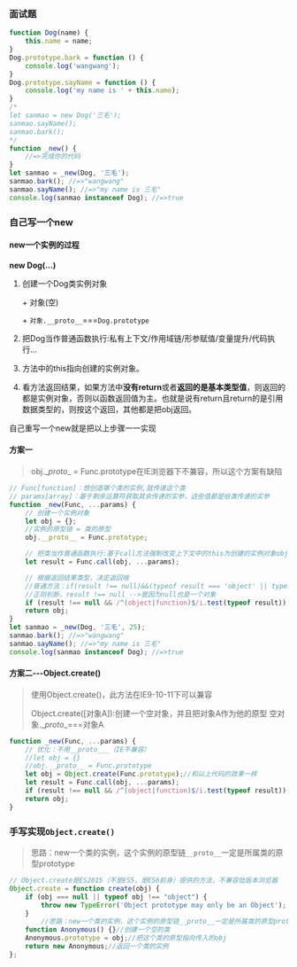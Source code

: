 ### 面试题

```js
function Dog(name) {
    this.name = name;
}
Dog.prototype.bark = function () {
    console.log('wangwang');
}
Dog.prototype.sayName = function () {
    console.log('my name is ' + this.name);
}
/*
let sanmao = new Dog('三毛');
sanmao.sayName();
sanmao.bark();
*/
function _new() {
    //=>完成你的代码   
}
let sanmao = _new(Dog, '三毛');
sanmao.bark(); //=>"wangwang"
sanmao.sayName(); //=>"my name is 三毛"
console.log(sanmao instanceof Dog); //=>true
```

### 自己写一个new

#### new一个实例的过程

**new Dog(...)**

1. 创建一个Dog类实例对象

     \+ 对象(空)

     \+ `对象.__proto__`===`Dog.prototype`

2. 把Dog当作普通函数执行:私有上下文/作用域链/形参赋值/变量提升/代码执行...

3. 方法中的this指向创建的实例对象。

4. 看方法返回结果，如果方法中**没有return**或者**返回的是基本类型值**，则返回的都是实例对象，否则以函数返回值为主。也就是说有return且return的是引用数据类型的，则按这个返回，其他都是把obj返回。

自己重写一个new就是把以上步骤一一实现

#### 方案一

> obj.\__proto__ = Func.prototype在IE浏览器下不兼容，所以这个方案有缺陷

```js
// Func[function]：想创造哪个类的实例,就传递这个类
// params[array]：基于剩余运算符获取其余传递的实参，这些值都是给类传递的实参
function _new(Func, ...params) {
    // 创建一个实例对象
    let obj = {};
  	//实例的原型链 = 类的原型
    obj.__proto__ = Func.prototype;

    // 把类当作普通函数执行:基于call方法强制改变上下文中的this为创建的实例对象obj
    let result = Func.call(obj, ...params);

    // 根据返回结果类型，决定返回啥
  	//普通方法：if(result !== null)&&(typeof result === 'object' || typeof result === 'function')) return result
  	//正则判断，result !== null -->是因为null也是一个对象
    if (result !== null && /^(object|function)$/i.test(typeof result)) return result;
    return obj;
} 
let sanmao = _new(Dog, '三毛', 25);
sanmao.bark(); //=>"wangwang"
sanmao.sayName(); //=>"my name is 三毛"
console.log(sanmao instanceof Dog); //=>true
```

#### 方案二---Object.create()

> 使用Object.create()，此方法在IE9-10-11下可以兼容
>
> Object.create([对象A]):创建一个空对象，并且把对象A作为他的原型  空对象.\__proto__===对象A

```js
function _new(Func, ...params) {
    // 优化：不用__proto___（IE不兼容）
  	//let obj = {}
  	//obj.__proto__ = Func.prototype
    let obj = Object.create(Func.prototype);//和以上代码的效果一样
    let result = Func.call(obj, ...params);
    if (result !== null && /^(object|function)$/i.test(typeof result)) return result;
    return obj;
}
```

### 手写实现`Object.create()`

> 思路：new一个类的实例，这个实例的原型链`__proto__`一定是所属类的原型prototype

```js
// Object.create是ES2015（不是ES5，是ES6前身）提供的方法，不兼容低版本浏览器
Object.create = function create(obj) {
    if (obj === null || typeof obj !== "object") {
        throw new TypeError('Object prototype may only be an Object');
    }
		//思路：new一个类的实例，这个实例的原型链__proto__一定是所属类的原型prototype
    function Anonymous() {}//创建一个空的类
    Anonymous.prototype = obj;//把这个类的原型指向传入的obj
    return new Anonymous;//返回一个类的实例
};
```

